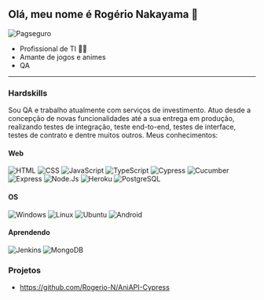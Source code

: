 ## Olá, meu nome é Rogério Nakayama 👋

![Pagseguro](https://img.shields.io/badge/Pagseguro-FFC801?style=for-the-badge&logo=pagseguro&logoColor=black)

- Profissional de TI 👩‍💻
- Amante de jogos e animes
- QA

----

### Hardskills

Sou QA e trabalho atualmente com serviços de investimento. Atuo desde a concepção de novas funcionalidades até a sua entrega em produção, realizando testes de integração, teste end-to-end, testes de interface, testes de contrato e dentre muitos outros. Meus conhecimentos:  

#### Web

![HTML](https://img.shields.io/badge/HTML5-E34F26?style=for-the-badge&logo=html5&logoColor=white)
![CSS](https://img.shields.io/badge/CSS3-1572B6?style=for-the-badge&logo=css3&logoColor=white)
![JavaScript](https://img.shields.io/badge/JavaScript-yellow?style=for-the-badge&logo=javascript&logoColor=white)
![TypeScript](https://img.shields.io/badge/Typescript-blue?style=for-the-badge&logo=typescript&logoColor=white)
![Cypress](https://img.shields.io/badge/Cypress-black?style=for-the-badge&logo=cypress&logoColor=white)
![Cucumber](https://img.shields.io/badge/Cucumber-green?style=for-the-badge&logo=cucumber&logoColor=white)  
![Express](https://img.shields.io/badge/Express-blue?style=for-the-badge&logo=express&logoColor=black)
![Node.Js](https://img.shields.io/badge/Node.js-43853D?style=for-the-badge&logo=node.js&logoColor=white)
![Heroku](https://img.shields.io/badge/Heroku-430098?style=for-the-badge&logo=heroku&logoColor=white)
![PostgreSQL](https://img.shields.io/badge/postgresql-4169E1?style=for-the-badge&logo=postgresql&logoColor=black)

#### OS

![Windows](https://img.shields.io/badge/Windows-blue?style=for-the-badge&logo=windows&logoColor=white)
![Linux](https://img.shields.io/badge/Linux-FCC624?style=for-the-badge&logo=linux&logoColor=black)
![Ubuntu](https://img.shields.io/badge/Ubuntu-orange?style=for-the-badge&logo=ubuntu&logoColor=black)
![Android](https://img.shields.io/badge/Android-green?style=for-the-badge&logo=android&logoColor=black)


#### Aprendendo

![Jenkins](https://img.shields.io/badge/Jenkins-D24939?style=for-the-badge&logo=jenkins&logoColor=white)
![MongoDB](https://img.shields.io/badge/MongoDB-47A248?style=for-the-badge&logo=mongodb&logoColor=white)


### Projetos

- https://github.com/Rogerio-N/AniAPI-Cypress

<!--
**Rogerio-N/Rogerio-N** is a ✨ _special_ ✨ repository because its `README.md` (this file) appears on your GitHub profile.

Here are some ideas to get you started:

- 🔭 I’m currently working on ...
- 🌱 I’m currently learning ...
- 👯 I’m looking to collaborate on ...
- 🤔 I’m looking for help with ...
- 💬 Ask me about ...
- 📫 How to reach me: ...
- 😄 Pronouns: ...
- ⚡ Fun fact: ...
-->
